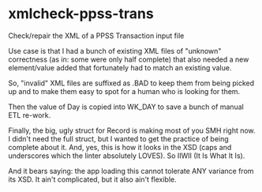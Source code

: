 # xmlcheck-ppss-trans
 Check/repair the XML of a PPSS Transaction input file

Use case is that I had a bunch of existing XML files
of "unknown" correctness (as in: some were only half complete)
that also needed a new element/value added that fortunately
had to match an existing value.

So, "invalid" XML files are suffixed as .BAD to keep them
from being picked up and to make them easy to spot for a
human who is looking for them.

Then the value of Day is copied into WK_DAY to save a bunch
of manual ETL re-work.

Finally, the big, ugly struct for Record is making most of you
SMH right now. I didn't need the full struct, but I wanted to
get the practice of being complete about it. And, yes, this is
how it looks in the XSD (caps and underscores which the linter
absolutely LOVES). So IIWII (It Is What It Is).

And it bears saying: the app loading this cannot tolerate
ANY variance from its XSD. It ain't complicated, but it also
ain't flexible.
